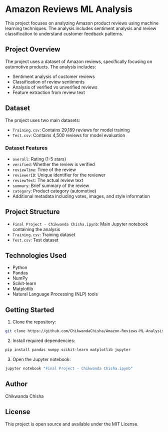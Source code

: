 # Amazon Reviews ML Analysis

This project focuses on analyzing Amazon product reviews using machine learning techniques. The analysis includes sentiment analysis and review classification to understand customer feedback patterns.

## Project Overview

The project uses a dataset of Amazon reviews, specifically focusing on automotive products. The analysis includes:
- Sentiment analysis of customer reviews
- Classification of review sentiments
- Analysis of verified vs unverified reviews
- Feature extraction from review text

## Dataset

The project uses two main datasets:
- `Training.csv`: Contains 29,189 reviews for model training
- `Test.csv`: Contains 4,500 reviews for model evaluation

### Dataset Features
- `overall`: Rating (1-5 stars)
- `verified`: Whether the review is verified
- `reviewTime`: Time of the review
- `reviewerID`: Unique identifier for the reviewer
- `reviewText`: The actual review text
- `summary`: Brief summary of the review
- `category`: Product category (automotive)
- Additional metadata including votes, images, and style information

## Project Structure

- `Final Project - Chikwanda Chisha.ipynb`: Main Jupyter notebook containing the analysis
- `Training.csv`: Training dataset
- `Test.csv`: Test dataset

## Technologies Used

- Python
- Pandas
- NumPy
- Scikit-learn
- Matplotlib
- Natural Language Processing (NLP) tools

## Getting Started

1. Clone the repository:
```bash
git clone https://github.com/ChikwandaChisha/Amazon-Reviews-ML-Analysis.git
```

2. Install required dependencies:
```bash
pip install pandas numpy scikit-learn matplotlib jupyter
```

3. Open the Jupyter notebook:
```bash
jupyter notebook "Final Project - Chikwanda Chisha.ipynb"
```

## Author

Chikwanda Chisha

## License

This project is open source and available under the MIT License. 